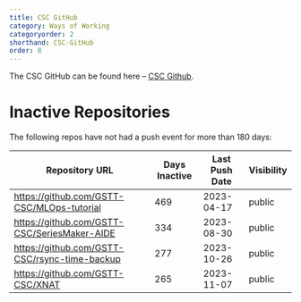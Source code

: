```yaml
---
title: CSC GitHub
category: Ways of Working
categoryorder: 2
shorthand: CSC-GitHub
order: 8
---
```


The CSC GitHub can be found here – <a href="https://github.com/GSTT-CSC/">CSC Github</a>.

# Inactive Repositories

The following repos have not had a push event for more than 180 days:

| Repository URL | Days Inactive | Last Push Date | Visibility |
| --- | --- | --- | --- |
| https://github.com/GSTT-CSC/MLOps-tutorial | 469 | 2023-04-17 | public |
| https://github.com/GSTT-CSC/SeriesMaker-AIDE | 334 | 2023-08-30 | public |
| https://github.com/GSTT-CSC/rsync-time-backup | 277 | 2023-10-26 | public |
| https://github.com/GSTT-CSC/XNAT | 265 | 2023-11-07 | public |
